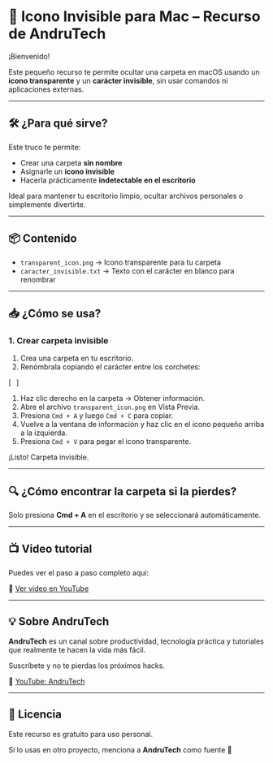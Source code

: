 # 🧩 Icono Invisible para Mac – Recurso de AndruTech

¡Bienvenido!

Este pequeño recurso te permite ocultar una carpeta en macOS usando un **icono transparente** y un **carácter invisible**, sin usar comandos ni aplicaciones externas.

---

## 🛠 ¿Para qué sirve?

Este truco te permite:

- Crear una carpeta **sin nombre**
- Asignarle un **icono invisible**
- Hacerla prácticamente **indetectable en el escritorio**

Ideal para mantener tu escritorio limpio, ocultar archivos personales o simplemente divertirte.

---

## 📦 Contenido

- `transparent_icon.png` → Icono transparente para tu carpeta
- `caracter_invisible.txt` → Texto con el carácter en blanco para renombrar

---

## 📥 ¿Cómo se usa?

### 1. Crear carpeta invisible

1. Crea una carpeta en tu escritorio.
2. Renómbrala copiando el carácter entre los corchetes:

[⠀]

1. Haz clic derecho en la carpeta → Obtener información.
2. Abre el archivo `transparent_icon.png` en Vista Previa.
3. Presiona `Cmd + A` y luego `Cmd + C` para copiar.
4. Vuelve a la ventana de información y haz clic en el icono pequeño arriba a la izquierda.
5. Presiona `Cmd + V` para pegar el icono transparente.

¡Listo! Carpeta invisible.

---

## 🔍 ¿Cómo encontrar la carpeta si la pierdes?

Solo presiona **Cmd + A** en el escritorio y se seleccionará automáticamente.

---

## 📺 Video tutorial

Puedes ver el paso a paso completo aquí:

🎥 [Ver video en YouTube](https://youtube.com/shorts/9kSSOMZbTKI)

---

## 💡 Sobre AndruTech

**AndruTech** es un canal sobre productividad, tecnología práctica y tutoriales que realmente te hacen la vida más fácil.

Suscríbete y no te pierdas los próximos hacks.

🔗 [YouTube: AndruTech](https://www.youtube.com/@AndruTechPro)

---

## 🧠 Licencia

Este recurso es gratuito para uso personal.

Si lo usas en otro proyecto, menciona a **AndruTech** como fuente 💙
